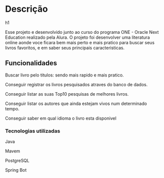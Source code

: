 <h1>Descrição</h1>h1
<p>Esse projeto e desenvolvido junto ao curso do programa ONE - Oracle Next Education realizado pela Alura. O projeto foi desenvolver uma literatura online aonde voce ficara bem mais perto e mais pratico para buscar seus livros favoritos, e em saber seus principais caracteristicas.</p>

<h2>Funcionalidades</h2>
<p>Buscar livro pelo titulos: sendo mais rapido e mais pratico.</p>
<p>Conseguir registrar os livros pesquisados atraves do banco de dados.</p>
<p>Conseguir listar as suas Top10 pesquisas de melhores livros.</p>
<p>Conseguir listar os autores que ainda estejam vivos num determinado tempo.</p>
<p>Conseguir saber em qual idioma o livro esta disponivel</p>

<h3>Tecnologias utilizadas</h3>
<p>Java</p>
<p>Mavem</p>
<p>PostgreSQL</p>
<p>Spring Bot</p>
